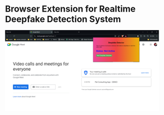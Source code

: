 ﻿# Browser Extension for Realtime Deepfake Detection System
<p align="center">
  <img src="https://github.com/saranv01/Browser-Extension-Frontend/blob/main/Screenshot%202024-07-11%20173554.png" />
</p>
